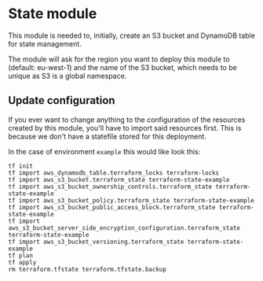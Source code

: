 # State module

This module is needed to, initially, create an S3 bucket and DynamoDB table for state management.

The module will ask for the region you want to deploy this module to (default: eu-west-1) and the name of the S3 bucket, which needs to be unique as S3 is a global namespace.

## Update configuration

If you ever want to change anything to the configuration of the resources created by this module, you'll have to import said resources first. This is because we don't have a statefile stored for this deployment.

In the case of environment `example` this would like look this:

```
tf init
tf import aws_dynamodb_table.terraform_locks terraform-locks
tf import aws_s3_bucket.terraform_state terraform-state-example
tf import aws_s3_bucket_ownership_controls.terraform_state terraform-state-example
tf import aws_s3_bucket_policy.terraform_state terraform-state-example
tf import aws_s3_bucket_public_access_block.terraform_state terraform-state-example
tf import aws_s3_bucket_server_side_encryption_configuration.terraform_state terraform-state-example
tf import aws_s3_bucket_versioning.terraform_state terraform-state-example
tf plan
tf apply
rm terraform.tfstate terraform.tfstate.backup
```
